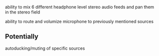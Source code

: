 ability to mix 6 different headphone level stereo audio feeds and pan them in the stereo field

ability to route and volumize microphone to previously mentioned sources

## Potentially


autoducking/muting of specific sources
